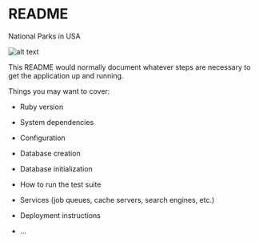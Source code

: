 # README
National Parks in USA

![alt text](https://github.com/[username]/[reponame]/blob/[branch]/image.jpg?raw=true)


This README would normally document whatever steps are necessary to get the
application up and running.

Things you may want to cover:

* Ruby version

* System dependencies

* Configuration

* Database creation

* Database initialization

* How to run the test suite

* Services (job queues, cache servers, search engines, etc.)

* Deployment instructions

* ...
